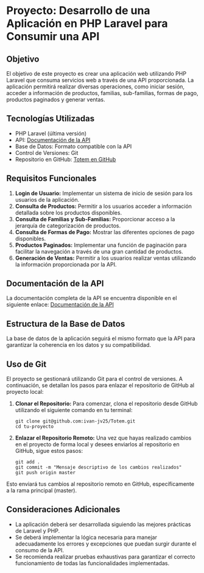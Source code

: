 # Proyecto: Desarrollo de una Aplicación en PHP Laravel para Consumir una API

## Objetivo
El objetivo de este proyecto es crear una aplicación web utilizando PHP Laravel que consuma servicios web a través de una API proporcionada. La aplicación permitirá realizar diversas operaciones, como iniciar sesión, acceder a información de productos, familias, sub-familias, formas de pago, productos paginados y generar ventas.

## Tecnologías Utilizadas
- PHP Laravel (última versión)
- API: [Documentación de la API](https://documenter.getpostman.com/view/2994303/2s9YXe7jGf)
- Base de Datos: Formato compatible con la API
- Control de Versiones: Git
- Repositorio en GitHub: [Totem en GitHub](git@github.com:ivan-jv25/Totem.git)

## Requisitos Funcionales
1. **Login de Usuario:** Implementar un sistema de inicio de sesión para los usuarios de la aplicación.
2. **Consulta de Productos:** Permitir a los usuarios acceder a información detallada sobre los productos disponibles.
3. **Consulta de Familias y Sub-Familias:** Proporcionar acceso a la jerarquía de categorización de productos.
4. **Consulta de Formas de Pago:** Mostrar las diferentes opciones de pago disponibles.
5. **Productos Paginados:** Implementar una función de paginación para facilitar la navegación a través de una gran cantidad de productos.
6. **Generación de Ventas:** Permitir a los usuarios realizar ventas utilizando la información proporcionada por la API.

## Documentación de la API
La documentación completa de la API se encuentra disponible en el siguiente enlace: [Documentación de la API](https://documenter.getpostman.com/view/2994303/2s9YXe7jGf)

## Estructura de la Base de Datos
La base de datos de la aplicación seguirá el mismo formato que la API para garantizar la coherencia en los datos y su compatibilidad.

## Uso de Git
El proyecto se gestionará utilizando Git para el control de versiones. A continuación, se detallan los pasos para enlazar el repositorio de GitHub al proyecto local:

1. **Clonar el Repositorio:**
   Para comenzar, clona el repositorio desde GitHub utilizando el siguiente comando en tu terminal:
   	```
	git clone git@github.com:ivan-jv25/Totem.git
    cd tu-proyecto
   ```


2. **Enlazar el Repositorio Remoto:**
Una vez que hayas realizado cambios en el proyecto de forma local y desees enviarlos al repositorio en GitHub, sigue estos pasos:
   	```
    git add .
    git commit -m "Mensaje descriptivo de los cambios realizados"
    git push origin master
   ```

Esto enviará tus cambios al repositorio remoto en GitHub, específicamente a la rama principal (master).

## Consideraciones Adicionales
- La aplicación deberá ser desarrollada siguiendo las mejores prácticas de Laravel y PHP.
- Se deberá implementar la lógica necesaria para manejar adecuadamente los errores y excepciones que puedan surgir durante el consumo de la API.
- Se recomienda realizar pruebas exhaustivas para garantizar el correcto funcionamiento de todas las funcionalidades implementadas.
